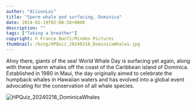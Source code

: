 ```yaml
---
author: "AlisonLai"
title: "Sperm whale pod surfacing, Dominica"
date: 2024-02-19T02:00:58+0800
description: ""
tags: ["Taking a breather"]
copyright: © Franco Banfi/Minden Pictures
thumbnail: /bing/HPQuiz_20240218_DominicaWhales.jpg
---
```


Ahoy there, giants of the sea! World Whale Day is surfacing yet again, along with these sperm whales off the coast of the Caribbean island of Dominica. Established in 1980 in Maui, the day originally aimed to celebrate the humpback whales in Hawaiian waters and has evolved into a global event advocating for the conservation of all whale species.

![HPQuiz_20240218_DominicaWhales](/bing/HPQuiz_20240218_DominicaWhales.jpg)